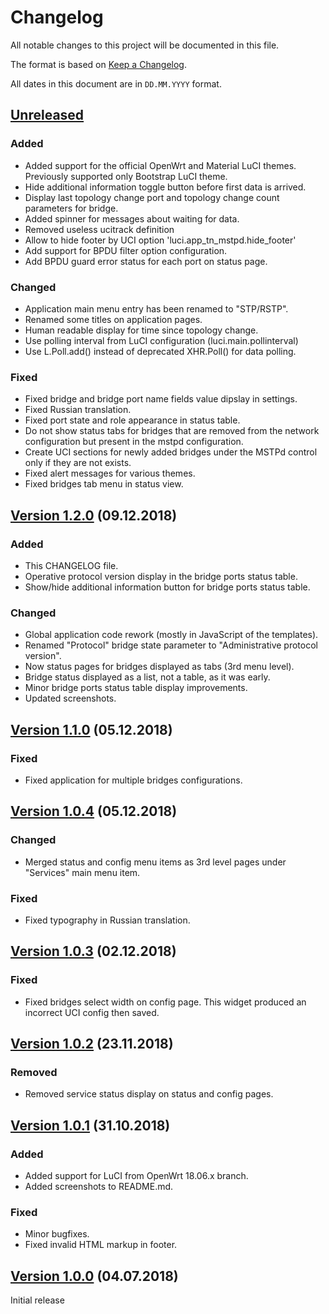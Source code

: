 # Changelog

All notable changes to this project will be documented in this file.

The format is based on [Keep a Changelog](https://keepachangelog.com/en/1.0.0/).

All dates in this document are in `DD.MM.YYYY` format.

## [Unreleased]
### Added
- Added support for the official OpenWrt and Material LuCI themes.
  Previously supported only Bootstrap LuCI theme.
- Hide additional information toggle button before first data is arrived.
- Display last topology change port and topology change count parameters
  for bridge.
- Added spinner for messages about waiting for data.
- Removed useless ucitrack definition
- Allow to hide footer by UCI option 'luci.app_tn_mstpd.hide_footer'
- Add support for BPDU filter option configuration.
- Add BPDU guard error status for each port on status page.

### Changed
- Application main menu entry has been renamed to "STP/RSTP".
- Renamed some titles on application pages.
- Human readable display for time since topology change.
- Use polling interval from LuCI configuration (luci.main.pollinterval)
- Use L.Poll.add() instead of deprecated XHR.Poll() for data polling.

### Fixed
- Fixed bridge and bridge port name fields value dipslay in settings.
- Fixed Russian translation.
- Fixed port state and role appearance in status table.
- Do not show status tabs for bridges that are removed from the network
  configuration but present in the mstpd configuration.
- Create UCI sections for newly added bridges under the MSTPd control only
  if they are not exists.
- Fixed alert messages for various themes.
- Fixed bridges tab menu in status view.

## [Version 1.2.0] (09.12.2018)
### Added
- This CHANGELOG file.
- Operative protocol version display in the bridge ports status table.
- Show/hide additional information button for bridge ports status table.

### Changed
- Global application code rework (mostly in JavaScript of the templates).
- Renamed "Protocol" bridge state parameter to "Administrative protocol version".
- Now status pages for bridges displayed as tabs (3rd menu level).
- Bridge status displayed as a list, not a table, as it was early.
- Minor bridge ports status table display improvements.
- Updated screenshots.

## [Version 1.1.0] (05.12.2018)
### Fixed
- Fixed application for multiple bridges configurations.

## [Version 1.0.4] (05.12.2018)
### Changed
- Merged status and config menu items as 3rd level pages under "Services"
  main menu item.

### Fixed
- Fixed typography in Russian translation.

## [Version 1.0.3] (02.12.2018)
### Fixed
- Fixed bridges select width on config page. This widget produced
  an incorrect UCI config then saved.

## [Version 1.0.2] (23.11.2018)
### Removed
- Removed service status display on status and config pages.

## [Version 1.0.1] (31.10.2018)
### Added
- Added support for LuCI from OpenWrt 18.06.x branch.
- Added screenshots to README.md.

### Fixed
- Minor bugfixes.
- Fixed invalid HTML markup in footer.

## [Version 1.0.0] (04.07.2018)

Initial release

[Unreleased]: https://github.com/tano-systems/luci-app-mstpd/tree/master
[Version 1.2.0]: https://github.com/tano-systems/luci-app-mstpd/releases/tag/v1.2.0
[Version 1.1.0]: https://github.com/tano-systems/luci-app-mstpd/releases/tag/v1.1.0
[Version 1.0.4]: https://github.com/tano-systems/luci-app-mstpd/releases/tag/v1.0.4
[Version 1.0.3]: https://github.com/tano-systems/luci-app-mstpd/releases/tag/v1.0.3
[Version 1.0.2]: https://github.com/tano-systems/luci-app-mstpd/releases/tag/v1.0.2
[Version 1.0.1]: https://github.com/tano-systems/luci-app-mstpd/releases/tag/v1.0.1
[Version 1.0.0]: https://github.com/tano-systems/luci-app-mstpd/releases/tag/v1.0.0
